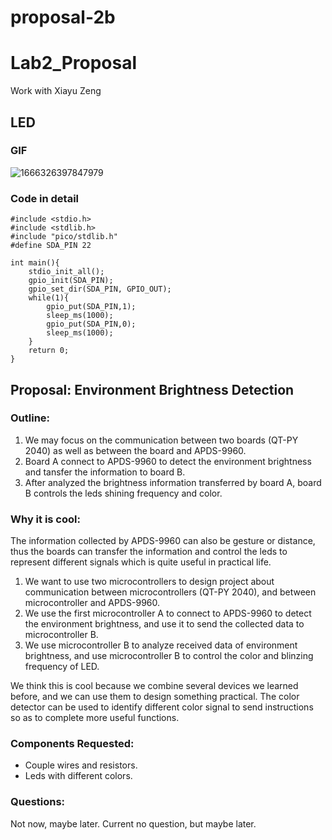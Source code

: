 # proposal-2b
# Lab2_Proposal

Work with Xiayu Zeng

## LED
### GIF

![1666326397847979](https://user-images.githubusercontent.com/114005477/197112963-a36c6ebc-540e-452f-873b-63179c8ebd34.gif)

### Code in detail

```
#include <stdio.h>
#include <stdlib.h>
#include "pico/stdlib.h"
#define SDA_PIN 22

int main(){
    stdio_init_all();
    gpio_init(SDA_PIN);
    gpio_set_dir(SDA_PIN, GPIO_OUT);
    while(1){
        gpio_put(SDA_PIN,1);
        sleep_ms(1000);
        gpio_put(SDA_PIN,0);
        sleep_ms(1000);
    }
    return 0;
}
```
## Proposal: Environment Brightness Detection
### Outline:
1. We may focus on the communication between two boards (QT-PY 2040) as well as between the board and APDS-9960.
2. Board A connect to APDS-9960 to detect the environment brightness and tansfer the information to board B.
3. After analyzed the brightness information transferred by board A, board B controls the leds shining frequency and color.
### Why it is cool:
  The information collected by APDS-9960 can also be gesture or distance, thus the boards can transfer the information and control the leds to represent different signals which is quite useful in practical life.
1. We want to use two microcontrollers to design project about communication between microcontrollers (QT-PY 2040), and between microcontroller and APDS-9960.
2. We use the first microcontroller A to connect to APDS-9960 to detect the environment brightness, and use it to send the collected data to microcontroller B.
3. We use microcontroller B to analyze received data of environment brightness, and use microcontroller B to control the color and blinzing frequency of LED.

We think this is cool because we combine several devices we learned before, and we can use them to design something practical. The color detector can be used to identify different color signal to send instructions so as to complete more useful functions.

### Components Requested:
*   Couple wires and resistors.
*   Leds with different colors.
### Questions:
Not now, maybe later.
Current no question, but maybe later.
